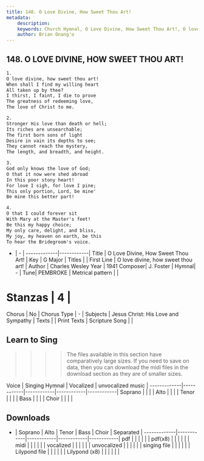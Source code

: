 ```yaml
---
title: 148. O Love Divine, How Sweet Thou Art!
metadata:
    description: 
    keywords: Church Hymnal, O Love Divine, How Sweet Thou Art!, O love divine, how sweet thou art!, 
    author: Brian Onang'o
---
```



## 148. O LOVE DIVINE, HOW SWEET THOU ART!

```txt
1.
O love divine, how sweet thou art! 
When shall I find my willing heart 
All taken up by thee? 
I thirst, I faint, I die to prove 
The greatness of redeeming love, 
The love of Christ to me. 

2.
Stronger His love than death or hell; 
Its riches are unsearchable; 
The first born sons of light 
Desire in vain its depths to see; 
They cannot reach the mystery, 
The length, and breadth, and height. 

3.
God only knows the love of God; 
O that it now were shed abroad 
In this poor stony heart! 
For love I sigh, for love I pine; 
This only portion, Lord, be mine' 
Be mine this better part! 

4.
O that I could forever sit 
With Mary at the Master's feet! 
Be this my happy choice; 
My only care, delight, and bliss, 
My joy, my heaven on earth, be this 
To hear the Bridegroom's voice.

```

- |   -  |
-------------|------------|
Title | O Love Divine, How Sweet Thou Art! |
Key | G Major |
Titles |  |
First Line | O love divine, how sweet thou art! |
Author | Charles Wesley
Year | 1941
Composer| J. Foster |
Hymnal|  - |
Tune| PEMBROKE |
Metrical pattern | |
# Stanzas | 4 |
Chorus | No |
Chorus Type | - |
Subjects | Jesus Christ: His Love and Sympathy |
Texts |  |
Print Texts | 
Scripture Song |  |
  
## Learn to Sing

>>>> The files available in this section have comparatively large sizes. If you need to save on data, then you can download the midi files in the download section as they are of smaller sizes.

Voice |  Singing Hymnal | Vocalized | unvocalized music |
-------------|------------|------------|------------|------------|
Soprano | | | |
Alto | | | |
Tenor | | | |
Bass | | | |
Choir | | | |

## Downloads

- |  Soprano | Alto | Tenor | Bass | Choir | Separated |
-------------|------------|------------|------------|------------|
pdf | | | | | |
pdf(x8) | | | | | |
midi | | | | | |
vocalized | | | | | |
unvocalized | | | | | |
singing file | | | | | |
Lilypond file | | | | | |
Lilypond (x8) | | | | | |
  